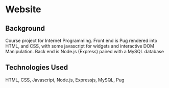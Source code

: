 # Website

## Background

 Course project for Internet Programming.
 Front end is Pug rendered into HTML, and CSS, with some javascript for widgets and interactive DOM Manipulation.
 Back end is Node.js (Express) paired with a MySQL database

## Technologies Used

 HTML, CSS, Javascript, Node.js, Expressjs, MySQL, Pug

